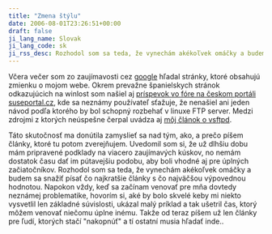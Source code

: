 ```yaml
---
title: "Zmena štýlu"
date: 2006-08-01T23:26:51+00:00
draft: false
ji_lang_name: Slovak
ji_lang_code: sk
ji_rss_desc: Rozhodol som sa teda, že vynechám akékoľvek omáčky a budem sa snažiť písať čo najkratšie články s čo najväčšou výpovednou hodnotou.
---
```


Včera večer som zo zaujímavosti cez [google][1] hľadal stránky, ktoré obsahujú zmienku o mojom webe. 
Okrem prevažne španielskych stránok odkazujúcich na winlost som našiel aj [príspevok vo fóre na českom portáli suseportal.cz][2], kde sa neznámy používateľ sťažuje, že nenašiel ani jeden návod podľa ktorého by bol schopný rozbehať v linuxe FTP server. 
Medzi zdrojmi z ktorých neúspešne čerpal uvádza aj [môj článok o vsftpd][3].

Táto skutočnosť ma donútila zamyslieť sa nad tým, ako, a prečo píšem články, ktoré tu potom zverejňujem. 
Uvedomil som si, že už dlhšiu dobu mám pripravené podklady na viacero zaujímavých kúskov, no nemám dostatok času dať im pútavejšiu podobu, aby boli vhodné aj pre úplných začiatočníkov. 
Rozhodol som sa teda, že vynechám akékoľvek omáčky a budem sa snažiť písať čo najkratšie články s čo najväčšou výpovednou hodnotou. 
Napokon vždy, keď sa začínam venovať pre mňa dovtedy neznámej problematike, hovorím si, aké by bolo skvelé keby mi niekto vysvetlil len základné súvislosti, ukázal malý príklad a tak ušetril čas, ktorý môžem venovať niečomu úplne inému. 
Takže od teraz píšem už len články pre ľudí, ktorých stačí "nakopnúť" a tí ostatní musia hľadať inde..

[1]: https://www.google.sk
[2]: http://suseportal.cz/forum/ftp_server_vsftpd_kde_najit_podrobny_navod_pro_neznale
[3]: /ako-na-vsftpd/